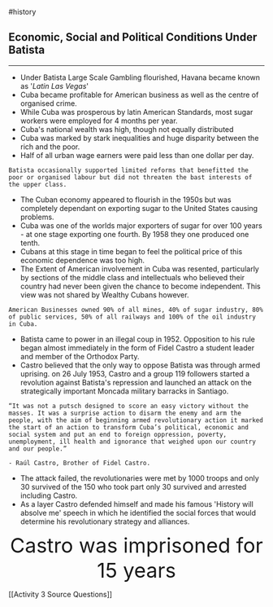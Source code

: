 #history 
 ## Economic, Social and Political Conditions Under Batista
---
- Under Batista Large Scale Gambling flourished, Havana became known as '*Latin Las Vegas*' 
- Cuba became profitable for American business as well as the centre of organised crime. 
- While Cuba was prosperous by latin American Standards, most sugar workers were employed for 4 months per year. 
- Cuba's national wealth was high, though not equally distributed 
- Cuba was marked by stark inequalities and huge disparity between the rich and the poor. 
- Half of all urban wage earners were paid less than one dollar per day. 

```
Batista occasionally supported limited reforms that benefitted the poor or organised labour but did not threaten the bast interests of the upper class.
```

- The Cuban economy appeared to flourish in the 1950s but was completely dependant on exporting sugar to the United States causing problems. 
- Cuba was one of the worlds major exporters of sugar for over 100 years - at one stage exporting one fourth. By 1958 they one produced one tenth. 
- Cubans at this stage in time began to feel the political price of this economic dependence was too high. 
- The Extent of American involvement in Cuba was resented, particularly by sections of the middle class and intellectuals who believed their country had never been given the chance to become independent. This view was not shared by Wealthy Cubans however. 

```
American Businesses owned 90% of all mines, 40% of sugar industry, 80% of public services, 50% of all railways and 100% of the oil industry in Cuba. 
```

- Batista came to power in an illegal coup in 1952. Opposition to his rule began almost immediately in the form of Fidel Castro a student leader and member of the Orthodox Party. 
- Castro believed that the only way to oppose Batista was through armed uprising. on 26 July 1953, Castro and a group 119 followers started a revolution against Batista's repression and launched an attack on the strategically important Moncada military barracks in Santiago. 

```
“It was not a putsch designed to score an easy victory without the masses. It was a surprise action to disarm the enemy and arm the people, with the aim of beginning armed revolutionary action it marked the start of an action to transform Cuba’s political, economic and social system and put an end to foreign oppression, poverty, unemployment, ill health and ignorance that weighed upon our country and our people.”

- Raúl Castro, Brother of Fidel Castro. 
```

- The attack failed, the revolutionaries were met by 1000 troops and only 30 survived of the 150 who took part only 30 survived and arrested including Castro. 
- As a layer Castro defended himself and made his famous 'History will absolve me' speech in which he identified the social forces that would determine his revolutionary strategy and alliances. 

<center style="font-size: 40;">Castro was imprisoned for 15 years</center>



[[Activity 3 Source Questions]]
